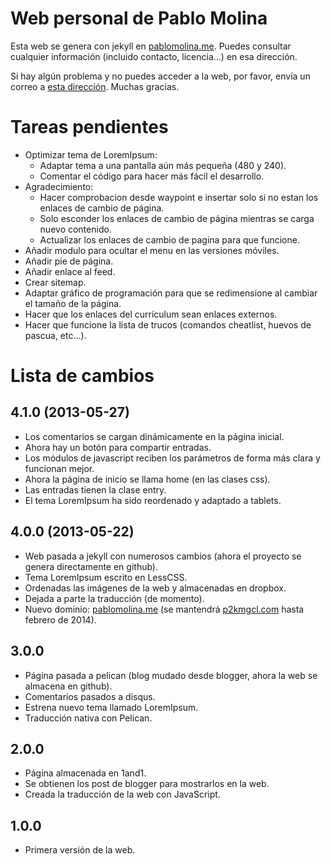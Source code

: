 # Web personal de Pablo Molina

Esta web se genera con jekyll en [pablomolina.me](http://pablomolina.me). Puedes consultar cualquier información (incluido contacto, licencia...) en esa dirección.

Si hay algún problema y no puedes acceder a la web, por favor, envía un correo a [esta dirección](mailto:webissue@pablomolina.me). Muchas gracias.

# Tareas pendientes

 - Optimizar tema de LoremIpsum:
   - Adaptar tema a una pantalla aún más pequeña (480 y 240).
   - Comentar el código para hacer más fácil el desarrollo.
 - Agradecimiento: 
   - Hacer comprobacion desde waypoint e insertar solo
     si no estan los enlaces de cambio de página.
   - Solo esconder los enlaces de cambio de página mientras se carga nuevo
     contenido.
   - Actualizar los enlaces de cambio de pagina para que funcione.
 - Añadir modulo para ocultar el menu en las versiones móviles. 
 - Añadir pie de página.
 - Añadir enlace al feed.
 - Crear sitemap.
 - Adaptar gráfico de programación para que se redimensione al cambiar el tamaño de la página.
 - Hacer que los enlaces del currículum sean enlaces externos.
 - Hacer que funcione la lista de trucos (comandos cheatlist, huevos de pascua, etc...).

# Lista de cambios

## 4.1.0 (2013-05-27)

 - Los comentarios se cargan dinámicamente en la página inicial.
 - Ahora hay un botón para compartir entradas.
 - Los módulos de javascript reciben los parámetros de forma más clara y  funcionan mejor.
 - Ahora la página de inicio se llama home (en las clases css).
 - Las entradas tienen la clase entry.
 - El tema LoremIpsum ha sido reordenado y adaptado a tablets.

## 4.0.0 (2013-05-22)

 - Web pasada a jekyll con numerosos cambios (ahora el proyecto se genera directamente en github).
 - Tema LoremIpsum escrito en LessCSS.
 - Ordenadas las imágenes de la web y almacenadas en dropbox.
 - Dejada a parte la traducción (de momento).
 - Nuevo dominio: [pablomolina.me](http://pablomolina.me) (se mantendrá [p2kmgcl.com](http://p2kmgcl.com) hasta febrero de 2014).

## 3.0.0

 - Página pasada a pelican (blog mudado desde blogger, ahora la web se almacena en github).
 - Comentarios pasados a disqus.
 - Estrena nuevo tema llamado LoremIpsum.
 - Traducción nativa con Pelican.

## 2.0.0

 - Página almacenada en 1and1.
 - Se obtienen los post de blogger para mostrarlos en la web.
 - Creada la traducción de la web con JavaScript.

## 1.0.0

 - Primera versión de la web.

